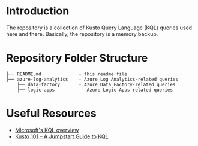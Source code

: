 # Introduction
The repository is a collection of Kusto Query Language (KQL) queries used here and there. Basically, the repository is a memory backup.

# Repository Folder Structure
    ├── README.md              - this readme file
    ├── azure-log-analytics    - Azure Log Analytics-related queries
        ├── data-factory       - Azure Data Factory-related queries
        ├── logic-apps          - Azure Logic Apps-related queries

# Useful Resources
- [Microsoft's KQL overview](https://learn.microsoft.com/en-us/azure/data-explorer/kusto/query/)
- [Kusto 101 – A Jumpstart Guide to KQL](https://squaredup.com/blog/kusto-101-a-jumpstart-guide-to-kql/)
